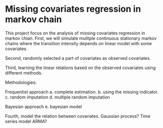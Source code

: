 # Missing covariates regression in markov chain
This project focus on the analysis of missing covariates regression in markov chian.
First, we will simulate mulitple continuous stationary markov chains where the transition intensity depends on linear model with some covariates.

Second, randomly selected a part of covariates as observed covariates. 

Third, learning the linear relations based on the observed covariates using different methods. 

Methodologies:

Frequentist approach
a. complete estimation.
b. using the missing indicator.
c. random imputation
d. multiple random imputation

Bayesian approach
e. bayesian model

Fourth, model the relation between covariates.
Gaussian process?
Time series model ARMA?

